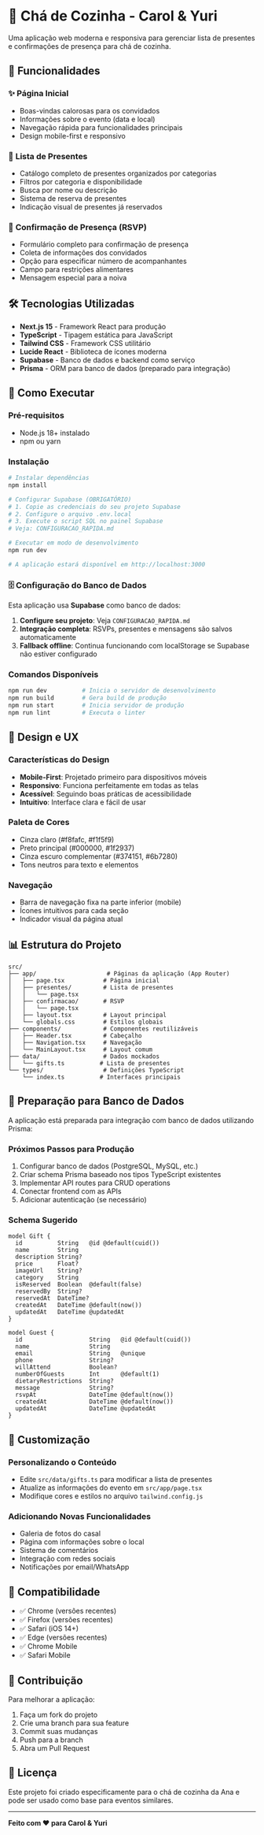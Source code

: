 # 💒 Chá de Cozinha - Carol & Yuri

Uma aplicação web moderna e responsiva para gerenciar lista de presentes e confirmações de presença para chá de cozinha.

## 📱 Funcionalidades

### ✨ **Página Inicial**
- Boas-vindas calorosas para os convidados
- Informações sobre o evento (data e local)
- Navegação rápida para funcionalidades principais
- Design mobile-first e responsivo

### 🎁 **Lista de Presentes**
- Catálogo completo de presentes organizados por categorias
- Filtros por categoria e disponibilidade
- Busca por nome ou descrição
- Sistema de reserva de presentes
- Indicação visual de presentes já reservados

### 📅 **Confirmação de Presença (RSVP)**
- Formulário completo para confirmação de presença
- Coleta de informações dos convidados
- Opção para especificar número de acompanhantes
- Campo para restrições alimentares
- Mensagem especial para a noiva

## 🛠️ Tecnologias Utilizadas

- **Next.js 15** - Framework React para produção
- **TypeScript** - Tipagem estática para JavaScript
- **Tailwind CSS** - Framework CSS utilitário
- **Lucide React** - Biblioteca de ícones moderna
- **Supabase** - Banco de dados e backend como serviço
- **Prisma** - ORM para banco de dados (preparado para integração)

## 🚀 Como Executar

### Pré-requisitos
- Node.js 18+ instalado
- npm ou yarn

### Instalação
```bash
# Instalar dependências
npm install

# Configurar Supabase (OBRIGATÓRIO)
# 1. Copie as credenciais do seu projeto Supabase
# 2. Configure o arquivo .env.local
# 3. Execute o script SQL no painel Supabase
# Veja: CONFIGURACAO_RAPIDA.md

# Executar em modo de desenvolvimento
npm run dev

# A aplicação estará disponível em http://localhost:3000
```

### 🗄️ **Configuração do Banco de Dados**
Esta aplicação usa **Supabase** como banco de dados:

1. **Configure seu projeto**: Veja `CONFIGURACAO_RAPIDA.md`
2. **Integração completa**: RSVPs, presentes e mensagens são salvos automaticamente
3. **Fallback offline**: Continua funcionando com localStorage se Supabase não estiver configurado

### Comandos Disponíveis
```bash
npm run dev          # Inicia o servidor de desenvolvimento
npm run build        # Gera build de produção
npm run start        # Inicia servidor de produção
npm run lint         # Executa o linter
```

## 🎨 Design e UX

### Características do Design
- **Mobile-First**: Projetado primeiro para dispositivos móveis
- **Responsivo**: Funciona perfeitamente em todas as telas
- **Acessível**: Seguindo boas práticas de acessibilidade
- **Intuitivo**: Interface clara e fácil de usar

### Paleta de Cores
- Cinza claro (#f8fafc, #f1f5f9)
- Preto principal (#000000, #1f2937)
- Cinza escuro complementar (#374151, #6b7280)
- Tons neutros para texto e elementos

### Navegação
- Barra de navegação fixa na parte inferior (mobile)
- Ícones intuitivos para cada seção
- Indicador visual da página atual

## 📊 Estrutura do Projeto

```
src/
├── app/                    # Páginas da aplicação (App Router)
│   ├── page.tsx           # Página inicial
│   ├── presentes/         # Lista de presentes
│   │   └── page.tsx
│   ├── confirmacao/       # RSVP
│   │   └── page.tsx
│   ├── layout.tsx         # Layout principal
│   └── globals.css        # Estilos globais
├── components/            # Componentes reutilizáveis
│   ├── Header.tsx         # Cabeçalho
│   ├── Navigation.tsx     # Navegação
│   └── MainLayout.tsx     # Layout comum
├── data/                  # Dados mockados
│   └── gifts.ts          # Lista de presentes
└── types/                 # Definições TypeScript
    └── index.ts          # Interfaces principais
```

## 💾 Preparação para Banco de Dados

A aplicação está preparada para integração com banco de dados utilizando Prisma:

### Próximos Passos para Produção
1. Configurar banco de dados (PostgreSQL, MySQL, etc.)
2. Criar schema Prisma baseado nos tipos TypeScript existentes
3. Implementar API routes para CRUD operations
4. Conectar frontend com as APIs
5. Adicionar autenticação (se necessário)

### Schema Sugerido
```prisma
model Gift {
  id          String   @id @default(cuid())
  name        String
  description String?
  price       Float?
  imageUrl    String?
  category    String
  isReserved  Boolean  @default(false)
  reservedBy  String?
  reservedAt  DateTime?
  createdAt   DateTime @default(now())
  updatedAt   DateTime @updatedAt
}

model Guest {
  id                   String   @id @default(cuid())
  name                 String
  email                String   @unique
  phone                String?
  willAttend           Boolean?
  numberOfGuests       Int      @default(1)
  dietaryRestrictions  String?
  message              String?
  rsvpAt               DateTime @default(now())
  createdAt            DateTime @default(now())
  updatedAt            DateTime @updatedAt
}
```

## 🔧 Customização

### Personalizando o Conteúdo
- Edite `src/data/gifts.ts` para modificar a lista de presentes
- Atualize as informações do evento em `src/app/page.tsx`
- Modifique cores e estilos no arquivo `tailwind.config.js`

### Adicionando Novas Funcionalidades
- Galeria de fotos do casal
- Página com informações sobre o local
- Sistema de comentários
- Integração com redes sociais
- Notificações por email/WhatsApp

## 📱 Compatibilidade

- ✅ Chrome (versões recentes)
- ✅ Firefox (versões recentes)  
- ✅ Safari (iOS 14+)
- ✅ Edge (versões recentes)
- ✅ Chrome Mobile
- ✅ Safari Mobile

## 🤝 Contribuição

Para melhorar a aplicação:
1. Faça um fork do projeto
2. Crie uma branch para sua feature
3. Commit suas mudanças
4. Push para a branch
5. Abra um Pull Request

## 📄 Licença

Este projeto foi criado especificamente para o chá de cozinha da Ana e pode ser usado como base para eventos similares.

---

**Feito com ❤️ para Carol & Yuri**
